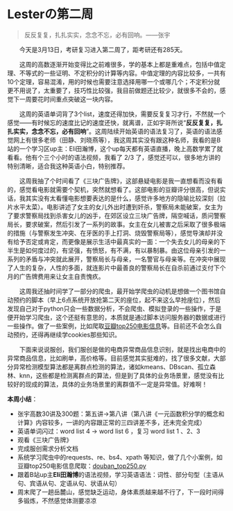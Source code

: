 # Lesterの第二周

>  反反复复，扎扎实实，念念不忘，必有回响。——张宇

&emsp;&emsp;今天是3月13日，考研复习进入第二周了，距考研还有285天。

&emsp;&emsp;这周的高数逐渐开始变得比之前难很多，学的基本上都是重难点，包括中值定理、不等式的一些证明、不定积分的计算等内容。中值定理的内容比较多，一共有10个定理，容易混淆，用的时候也需要注意选择用哪一个或哪几个；不定积分就更不用说了，太重要了，技巧性比较强，我目前做题还比较少，就很多不会的，感觉下一周要花时间重点突破这一块内容。

&emsp;&emsp;这周的英语单词背了3个list，速度还得加快，需要反复复习才行，不然就一个感觉——有时候忘的速度比记的速度还快，就离谱，正如宇哥所说“**反反复复，扎扎实实，念念不忘，必有回响**”。这周陆续开始英语的语法复习了，英语的语法感觉网上有很多老师（田静、刘晓燕等），我这周其实没有跟这种名师，我看的是B站的一个学习区up主：Eli田瀚博，这个up每天都有英语直播，晚上高数学累了就看看。他有个三个小时的语法视频，我看了 2/3 了，感觉还可以，很多地方讲的特别清晰，适合我这种英语小白，特别推荐。

&emsp;&emsp;这周我抽了个时间看了《三块广告牌》，这部悬疑电影是我一直想看而没有看的，感觉看电影就需要个契机，突然就想看了。这部电影的豆瓣评分很高，但说实话，我其实没有太看懂电影想要表达的是什么，感觉许多地方的隐喻比较深刻（拉片水平太菜）。电影讲述了女主的女儿外出时遭到奸杀，警察局未能破案，女主为了要求警察局找到杀害女儿的凶手，在郊区设立三块广告牌，隔空喊话，质问警察局长，要求破案，然后引发了一系列的故事。女主在女儿被害之后采取了很多极端的措施（与警察发生冲突、在牙医的手上打洞、烧毁警察局等），感觉导演却并没有给予否定或肯定，而更像是展示生活中最真实的一面：一个失去女儿的母亲的下半生是如何度过的，有坚强，有愤怒，有不满，有以暴制暴。由这位母亲引发的一系列的矛盾与冲突就此展开，警察局长与母亲，一名警官与母亲等。在冲突中展现了人生的复杂，人性的多面，就连影片中最善良的警察局长在自杀前通过支付下个月的广告牌费用来让女主自责愧疚。

&emsp;&emsp;这周我还抽时间学了一部分的爬虫，最开始学爬虫的动机是想做一个图书馆自动预约的脚本（早上6点系统开放抢第二天的座位，起不来这么早抢座位），然后发现自己对于python只会一些数据分析，不会爬虫、模拟登录的一些操作，于是便开始学习爬虫，这个还挺有意思的，本质就是通过脚本访问服务器的数据或进行一些操作。做了一些案例，比如爬取[豆瓣top250电影信息](../demo/spider/douban_top250.py)等。目前还不会怎么自动预约，还得再继续学cookies那些知识。

&emsp;&emsp;下面来说说服创，我们服创是做的电商异常商品信息识别，就是找出电商中的异常商品信息，比如刷单，高价格等。目前感觉其实挺难的，找了很多文献，大部分异常检测模型算法都是离群点检测的算法，诸如kmeans、DBscan、孤立森林、knn，这些都是检测离群点的算法，但是到了具体的业务场景里，感觉没有比较好的现成的算法，具体的业务场景里的离群值不一定是异常值。好难啊！



**本周小结**：

* 张宇高数30讲及300题：第五讲&rarr;第八讲（第八讲《一元函数积分学的概念和计算》内容较多，一讲的内容跟正常的三四讲差不多，还未完全完成）
* 英语单词闪过：word list 4 &rarr; word list 6 ，复习 word list 1 、2、3
* 观看《三块广告牌》
* 完成服创需求分析文档
* 系统学习爬虫中的requests、re、bs4、xpath 等知识，做了几个小案例，如豆瓣top250电影信息爬取：[douban_top250.py](../demo/spider/douban_top250.py) 
* 跟着B站up主**Eli田瀚博**的语法视频，学习英语语法：词性、部分句型（主语从句、宾语从句、定语从句、状语从句）
* 周末爬了一趟岳麓山，感觉缺乏运动，身体素质越来越不行了，下一段时间得多锻炼，不然感觉体测要凉凉